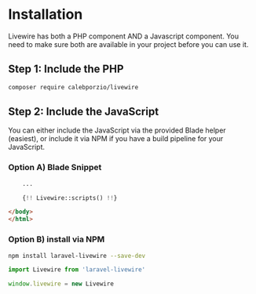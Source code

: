 # Installation
Livewire has both a PHP component AND a Javascript component. You need to make sure both are available in your project before you can use it.

## Step 1: Include the PHP
```bash
composer require calebporzio/livewire
```

## Step 2: Include the JavaScript
You can either include the JavaScript via the provided Blade helper (easiest), or include it via NPM if you have a build pipeline for your JavaScript.

### Option A) Blade Snippet

<div title="Component"><div title="Component__class"><div char="fade">

```html
    ...
```
</div>

```php
    {!! Livewire::scripts() !!}
```
<div char="fade">

```html
</body>
</html>
```
</div></div></div>

### Option B) install via NPM

```bash
npm install laravel-livewire --save-dev
```

```js
import Livewire from 'laravel-livewire'

window.livewire = new Livewire
```
